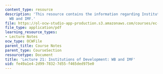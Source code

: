 ```yaml
---
content_type: resource
description: 'This resource contains the information regarding Institutions of Development:
  WB and IMF.'
file: https://ol-ocw-studio-app-production.s3.amazonaws.com/courses/ec-701j-d-lab-i-development-fall-2009/fe49a1e42d9978327d55f465ded975e0_MITEC_701JF09_lec21_nb.pdf
file_type: application/pdf
learning_resource_types:
- Lecture Notes
ocw_type: OCWFile
parent_title: Course Notes
parent_type: CourseSection
resourcetype: Document
title: 'Lecture 21: Institutions of Development: WB and IMF'
uid: fe49a1e4-2d99-7832-7d55-f465ded975e0
---
```

